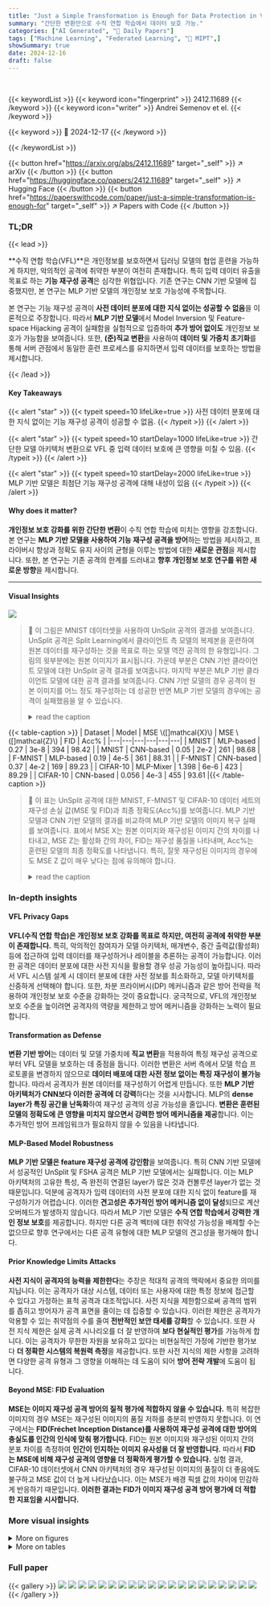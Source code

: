 ```yaml
---
title: "Just a Simple Transformation is Enough for Data Protection in Vertical Federated Learning"
summary: "간단한 변환만으로 수직 연합 학습에서 데이터 보호 가능."
categories: ["AI Generated", "🤗 Daily Papers"]
tags: ["Machine Learning", "Federated Learning", "🏢 MIPT",]
showSummary: true
date: 2024-12-16
draft: false
---
```


<br>

{{< keywordList >}}
{{< keyword icon="fingerprint" >}} 2412.11689 {{< /keyword >}}
{{< keyword icon="writer" >}} Andrei Semenov et el. {{< /keyword >}}
 
{{< keyword >}} 🤗 2024-12-17 {{< /keyword >}}
 
{{< /keywordList >}}

{{< button href="https://arxiv.org/abs/2412.11689" target="_self" >}}
↗ arXiv
{{< /button >}}
{{< button href="https://huggingface.co/papers/2412.11689" target="_self" >}}
↗ Hugging Face
{{< /button >}}
{{< button href="https://paperswithcode.com/paper/just-a-simple-transformation-is-enough-for" target="_self" >}}
↗ Papers with Code
{{< /button >}}




### TL;DR


{{< lead >}}

**수직 연합 학습(VFL)**은 개인정보를 보호하면서 딥러닝 모델의 협업 훈련을 가능하게 하지만, 악의적인 공격에 취약한 부분이 여전히 존재합니다. 특히 입력 데이터 유출을 목표로 하는 **기능 재구성 공격**은 심각한 위협입니다.  기존 연구는 CNN 기반 모델에 집중했지만, 본 연구는 MLP 기반 모델의 개인정보 보호 가능성에 주목합니다.

본 연구는 기능 재구성 공격이 **사전 데이터 분포에 대한 지식 없이는 성공할 수 없음**을 이론적으로 주장합니다. 따라서 **MLP 기반 모델**에서 Model Inversion 및 Feature-space Hijacking 공격이 실패함을 실험적으로 입증하여 **추가 방어 없이도** 개인정보 보호가 가능함을 보여줍니다. 또한, **(준)직교 변환**을 사용하여 **데이터 및 가중치 초기화**를 통해 서버 관점에서 동일한 훈련 프로세스를 유지하면서 입력 데이터를 보호하는 방법을 제시합니다.

{{< /lead >}}


#### Key Takeaways

{{< alert "star" >}}
{{< typeit speed=10 lifeLike=true >}} 사전 데이터 분포에 대한 지식 없이는 기능 재구성 공격이 성공할 수 없음. {{< /typeit >}}
{{< /alert >}}

{{< alert "star" >}}
{{< typeit speed=10 startDelay=1000 lifeLike=true >}} 간단한 모델 아키텍처 변환으로 VFL 중 입력 데이터 보호에 큰 영향을 미칠 수 있음. {{< /typeit >}}
{{< /alert >}}

{{< alert "star" >}}
{{< typeit speed=10 startDelay=2000 lifeLike=true >}} MLP 기반 모델은 최첨단 기능 재구성 공격에 대해 내성이 있음 {{< /typeit >}}
{{< /alert >}}

#### Why does it matter?
**개인정보 보호 강화를 위한 간단한 변환**이 수직 연합 학습에 미치는 영향을 강조합니다. 본 연구는 **MLP 기반 모델을 사용하여 기능 재구성 공격을 방어**하는 방법을 제시하고, 프라이버시 향상과 정확도 유지 사이의 균형을 이루는 방법에 대한 **새로운 관점**을 제시합니다. 또한, 본 연구는 기존 공격의 한계를 드러내고 **향후 개인정보 보호 연구를 위한 새로운 방향**을 제시합니다.

------
#### Visual Insights



![](https://arxiv.org/html/2412.11689/x1.png)

> 🔼 이 그림은 MNIST 데이터셋을 사용하여 UnSplit 공격의 결과를 보여줍니다. UnSplit 공격은 Split Learning에서 클라이언트 측 모델의 복제본을 훈련하여 원본 데이터를 재구성하는 것을 목표로 하는 모델 역전 공격의 한 유형입니다. 그림의 윗부분에는 원본 이미지가 표시됩니다. 가운데 부분은 CNN 기반 클라이언트 모델에 대한 UnSplit 공격 결과를 보여줍니다. 마지막 부분은 MLP 기반 클라이언트 모델에 대한 공격 결과를 보여줍니다. CNN 기반 모델의 경우 공격이 원본 이미지를 어느 정도 재구성하는 데 성공한 반면 MLP 기반 모델의 경우에는 공격이 실패했음을 알 수 있습니다.
> <details>
> <summary>read the caption</summary>
> Figure 1: Results of UnSplit attack on MNIST. (Top): Original images. (Middle): CNN-based client model. (Bottom): MLP-based client model.
> </details>





{{< table-caption >}}
| Dataset | Model | MSE \\(\[\]mathcal{X}\\) | MSE \\(\[\]mathcal{Z}\\) | FID | Acc% |
|---|---|---|---|---|---|
| MNIST | MLP-based | 0.27 | 3e-8 | 394 | 98.42 |
| MNIST | CNN-based | 0.05 | 2e-2 | 261 | 98.68 |
| F-MNIST | MLP-based | 0.19 | 4e-5 | 361 | 88.31 |
| F-MNIST | CNN-based | 0.37 | 4e-2 | 169 | 89.23 |
| CIFAR-10 | MLP-Mixer | 1.398 | 6e-6 | 423 | 89.29 |
| CIFAR-10 | CNN-based | 0.056 | 4e-3 | 455 | 93.61 |{{< /table-caption >}}

> 🔼 이 표는 UnSplit 공격에 대한 MNIST, F-MNIST 및 CIFAR-10 데이터 세트의 재구성 손실 값(MSE 및 FID)과 최종 정확도(Acc%)를 보여줍니다. MLP 기반 모델과 CNN 기반 모델의 결과를 비교하여 MLP 기반 모델의 이미지 복구 실패를 보여줍니다. 표에서 MSE X는 원본 이미지와 재구성된 이미지 간의 차이를 나타내고, MSE Z는 활성화 간의 차이, FID는 재구성 품질을 나타내며, Acc%는 훈련된 모델의 최종 정확도를 나타냅니다. 특히, 잘못 재구성된 이미지의 경우에도 MSE Z 값이 매우 낮다는 점에 유의해야 합니다.
> <details>
> <summary>read the caption</summary>
> Table 1: UnSplit attack on MNIST, F-MNIST, and CIFAR-10 datasets.
> </details>





### In-depth insights


#### VFL Privacy Gaps
**VFL(수직 연합 학습)은 개인정보 보호 강화를 목표로 하지만, 여전히 공격에 취약한 부분이 존재합니다.** 특히, 악의적인 참여자가 모델 아키텍처, 매개변수, 중간 출력값(활성화) 등에 접근하여 입력 데이터를 재구성하거나 레이블을 추론하는 공격이 가능합니다. 이러한 공격은 데이터 분포에 대한 사전 지식을 활용할 경우 성공 가능성이 높아집니다. 따라서 VFL 시스템 설계 시 데이터 분포에 대한 사전 정보를 최소화하고, 모델 아키텍처를 신중하게 선택해야 합니다. 또한, 차분 프라이버시(DP) 메커니즘과 같은 방어 전략을 적용하여 개인정보 보호 수준을 강화하는 것이 중요합니다. 궁극적으로, VFL의 개인정보 보호 수준을 높이려면 공격자의 역량을 제한하고 방어 메커니즘을 강화하는 노력이 필요합니다.

#### Transformation as Defense
**변환 기반 방어**는 데이터 및 모델 가중치에 **직교 변환**을 적용하여 특징 재구성 공격으로부터 VFL 모델을 보호하는 데 중점을 둡니다. 이러한 변환은 서버 측에서 모델 학습 프로토콜을 변경하지 않으므로 **데이터 배포에 대한 사전 정보 없이는 특징 재구성이 불가능**합니다. 따라서 공격자가 원본 데이터를 재구성하기 어렵게 만듭니다. 또한 **MLP 기반 아키텍처가 CNN보다 이러한 공격에 더 강력**하다는 것을 시사합니다. MLP의 **dense layer가 특징 공간을 난독화**하여 재구성 공격의 성공 가능성을 줄입니다. **변환은 훈련된 모델의 정확도에 큰 영향을 미치지 않으면서 강력한 방어 메커니즘을 제공**합니다. 이는 추가적인 방어 프레임워크가 필요하지 않을 수 있음을 나타냅니다.

#### MLP-Based Model Robustness
**MLP 기반 모델은 feature 재구성 공격에 강인함**을 보여줍니다. 특히 CNN 기반 모델에서 성공적인 UnSplit 및 FSHA 공격은 MLP 기반 모델에서는 실패합니다. 이는 MLP 아키텍처의 고유한 특성, 즉 완전히 연결된 layer가 많은 것과 컨볼루션 layer가 없는 것 때문입니다. 덕분에 공격자가 입력 데이터의 사전 분포에 대한 지식 없이 feature를 재구성하기가 어렵습니다. 이러한 **견고성은 추가적인 방어 메커니즘 없이 달성**되므로 계산 오버헤드가 발생하지 않습니다. 따라서 MLP 기반 모델은 **수직 연합 학습에서 강력한 개인 정보 보호**를 제공합니다. 하지만 다른 공격 벡터에 대한 취약성 가능성을 배제할 수는 없으므로 향후 연구에서는 다른 공격 유형에 대한 MLP 모델의 견고성을 평가해야 합니다.

#### Prior Knowledge Limits Attacks
**사전 지식이 공격자의 능력을 제한한다**는 주장은 적대적 공격의 맥락에서 중요한 의미를 지닙니다. 이는 공격자가 대상 시스템, 데이터 또는 사용자에 대한 특정 정보에 접근할 수 있다고 가정하는 표적 공격과 대조적입니다. 사전 지식을 제한함으로써 공격의 범위를 좁히고 방어자가 공격 표면을 줄이는 데 집중할 수 있습니다. 이러한 제한은 공격자가 악용할 수 있는 취약점의 수를 줄여 **전반적인 보안 태세를 강화**할 수 있습니다. 또한 사전 지식 제한은 실제 공격 시나리오를 더 잘 반영하여 **보다 현실적인 평가**를 가능하게 합니다. 이는 공격자가 무한한 자원을 보유하고 있다는 비현실적인 가정에 기반한 평가보다 **더 정확한 시스템의 복원력 측정**을 제공합니다. 또한 사전 지식의 제한 사항을 고려하면 다양한 공격 유형과 그 영향을 이해하는 데 도움이 되어 **방어 전략 개발**에 도움이 됩니다.

#### Beyond MSE: FID Evaluation
**MSE는 이미지 재구성 공격 방어의 질적 평가에 적합하지 않을 수 있습니다.** 특히 복잡한 이미지의 경우 MSE는 재구성된 이미지의 품질 저하를 충분히 반영하지 못합니다. 이 연구에서는 **FID(Fréchet Inception Distance)를 사용하여 재구성 공격에 대한 방어의 충실도를 인간의 인식에 맞춰 평가합니다.** FID는 원본 이미지와 재구성된 이미지 간의 분포 차이를 측정하여 **인간이 인지하는 이미지 유사성을 더 잘 반영합니다.** 따라서 **FID는 MSE에 비해 재구성 공격의 영향을 더 정확하게 평가할 수 있습니다.** 실험 결과, CIFAR-10 데이터셋에서 CNN 아키텍처의 경우 재구성된 이미지의 품질이 더 좋음에도 불구하고 MSE 값이 더 높게 나타났습니다. 이는 MSE가 배경 픽셀 값의 차이에 민감하게 반응하기 때문입니다. **이러한 결과는 FID가 이미지 재구성 공격 방어 평가에 더 적합한 지표임을 시사합니다.**


### More visual insights

<details>
<summary>More on figures
</summary>


![](https://arxiv.org/html/2412.11689/x2.png)

> 🔼 이 그림은 F-MNIST 데이터셋에 대한 UnSplit 공격 결과를 보여줍니다. 맨 위에는 원본 이미지가, 가운데에는 CNN 기반 클라이언트 모델을 사용한 공격 결과가, 맨 아래에는 MLP 기반 클라이언트 모델을 사용한 공격 결과가 표시됩니다. MLP 기반 모델을 사용했을 때, CNN 기반 모델과 비교하여 이미지 재구성 품질이 현저히 낮다는 것을 알 수 있습니다. 이는 MLP 기반 모델이 UnSplit 공격에 더 강력한 방어력을 제공함을 시사합니다.
> <details>
> <summary>read the caption</summary>
> Figure 2: Results of UnSplit attack on F-MNIST. (Top): Original images. (Middle): CNN-based client model. (Bottom): MLP-based client model.
> </details>



![](https://arxiv.org/html/2412.11689/x3.png)

> 🔼 이 그림은 MNIST 데이터셋에 대한 Feature-space Hijacking Attack(FSHA) 결과를 보여줍니다. 위쪽에는 원본 이미지가, 중간에는 CNN 기반 클라이언트 모델을 사용한 공격 결과가, 아래쪽에는 MLP 기반 클라이언트 모델을 사용한 공격 결과가 나타나 있습니다. 그림에서 볼 수 있듯이, CNN 기반 모델의 경우 공격자가 원본 이미지를 재구성하는 데 성공한 반면, MLP 기반 모델의 경우 공격이 실패했습니다.
> <details>
> <summary>read the caption</summary>
> Figure 3: Results of FSHA attack on MNIST. (Top): Original images. (Middle): CNN-based client model. (Bottom): MLP-based client model.
> </details>



![](https://arxiv.org/html/2412.11689/x4.png)

> 🔼 이 그림은 F-MNIST 데이터셋에 대한 Feature-space Hijacking Attack(FSHA) 결과를 보여줍니다. 맨 위에는 원본 이미지가, 중간에는 CNN 기반 클라이언트 모델을 사용한 FSHA 공격 결과가, 맨 아래에는 MLP 기반 클라이언트 모델을 사용했을 때의 FSHA 공격 결과가 나타나 있습니다. MLP 기반 모델을 사용했을 경우, 공격자가 원본 이미지를 재구성하는데 실패한 것을 알 수 있습니다.
> <details>
> <summary>read the caption</summary>
> Figure 4: Results of FSHA attack on F-MNIST. (Top): Original images. (Middle): CNN-based client model. (Bottom): MLP-based client model.
> </details>



![](https://arxiv.org/html/2412.11689/x5.png)

> 🔼 이 그림은 Feature-space Hijacking Attack (FSHA)에 대한 엔코더-디코더 오류와 재구성 오류를 보여줍니다. FSHA 공격은 공격자가 잘 알려진 데이터셋을 사용하여 Split Learning 과정에서 클라이언트 모델을 조작하는 공격입니다. 엔코더-디코더 오류는 공격자가 공개 데이터셋에서 데이터를 재구성하는 능력을 나타내며, 재구성 오류는 공격자가 클라이언트의 개인 데이터를 재구성하는 능력을 나타냅니다. 그래프는 두 종류의 아키텍처에 대해 FSHA 공격이 수행되었을 때의 오류를 보여주고 있습니다: CNN 기반 클라이언트 모델과 MLP 기반 클라이언트 모델. MNIST와 F-MNIST 데이터셋 모두에 대해 MLP 기반 클라이언트 모델을 사용하는 경우 재구성 오류가 훨씬 높다는 것을 알 수 있습니다. 이는 MLP 기반 모델이 FSHA 공격에 더 강력함을 시사합니다.
> <details>
> <summary>read the caption</summary>
> Figure 5: Encoder-decoder error and Reconstruction error for FSHA attack
> </details>



![](https://arxiv.org/html/2412.11689/x6.png)

> 🔼 이 그림은 CIFAR-10 데이터셋에 대한 UnSplit 공격 결과를 보여줍니다. 상단에는 원본 이미지가, 중간에는 CNN 기반 클라이언트 모델을 사용한 공격 결과가, 하단에는 MLP-Mixer 클라이언트 모델을 사용한 공격 결과가 표시됩니다. CNN 기반 모델의 경우, 공격으로 재구성된 이미지가 원본 이미지와 매우 유사한 것을 볼 수 있습니다. 반면 MLP-Mixer 모델의 경우, 재구성된 이미지는 원본 이미지와 상당히 다르며, 공격이 성공적이지 못했음을 알 수 있습니다.
> <details>
> <summary>read the caption</summary>
> Figure 6: Results of UnSplit attack on CIFAR-10. (Top): Original images. (Middle): CNN-based client model. (Bottom): MLP-Mixer client model.
> </details>



![](https://arxiv.org/html/2412.11689/x7.png)

> 🔼 이 그림은 초기화에 따라 비볼록 함수 f(x) = x² + 6sin²(x)를 최적화할 때 Adam 최적화 알고리즘이 지역 최솟값에 갇힐 수 있음을 보여줍니다.   파란색 선은 초기값 W = (1.915 + √2 * 0.6, 0), X = (1, 0)에서 시작하여 최적화를 진행한 결과를, 주황색 선은 데이터와 가중치를 직교 변환한 초기값 U * W, U * X에서 시작하여 최적화를 진행한 결과를 나타냅니다. U는 45도 회전 행렬입니다.  그림에서 볼 수 있듯이, Adam은 데이터와 가중치를 회전하기 전에는 전역 최솟값 0으로 수렴하지만, 회전한 후에는 지역 최솟값에 갇히게 됩니다.
> <details>
> <summary>read the caption</summary>
> Figure 7: While optimizing the non-convex function f⁢(x)𝑓𝑥f(x)italic_f ( italic_x ), Adam can get stuck in the local minima in depence on the initialization.
> </details>



![](https://arxiv.org/html/2412.11689/x8.png)

> 🔼 이 그림은 UnSplit 공격에 대한 각 클래스별 MSE를 보여줍니다. 첫 번째 행은 CIFAR-10 데이터셋에 대한 MLP-Mixer 및 CNN 기반 모델의 결과를, 두 번째 행은 F-MNIST 데이터셋에 대한 MLP 및 CNN 기반 모델의 결과를, 세 번째 행은 MNIST 데이터셋에 대한 MLP 및 CNN 기반 모델의 결과를 나타냅니다.  이 그림은 클라이언트 측 모델 아키텍처가 MLP 기반일 때 UnSplit 공격이 재구성된 데이터와 원본 데이터 간의 MSE 차이가 CNN 기반 모델보다 훨씬 크다는 것을 보여 MLP 기반 모델이 UnSplit 공격에 더 강력함을 시사합니다. 또한, 잘 재구성된 이미지의 경우에도, MLP 기반 모델의 Cut Layer 이전 활성화 간의 MSE가 CNN 기반 모델보다 훨씬 낮다는 것을 알 수 있습니다. 이는 Cut Layer Lemma 3을 반영하는 것으로, Cut Layer 이전 활성화에 대한 사전 지식이 없으면 서버가 Cut Layer 이전 활성화를 정확하게 재구성하지 못한다는 것을 의미합니다. Cut Layer MSE와 재구성 MSE의 차이는 CNN 기반 모델보다 MLP 기반 모델에서 훨씬 더 큽니다. 이는 서버가 Cut Layer 활성화를 재구성하는 데 어려움이 있음을 보여줍니다. 이 그림은 또한 데이터셋의 어떤 클래스가 특징 재구성 공격에 더 '민 sensitive'한지에 대한 통찰력을 제공합니다. 이러한 결과를 방어 메커니즘과 결합하면 공격자의 능력을 크게 약화시키거나 비 라벨 당사자가 데이터 세트의 특정 클래스의 방어에 집중할 수 있습니다.
> <details>
> <summary>read the caption</summary>
> Figure 8: MSE across different classes for the UnSplit attack. (Top row): CIFAR-10 – MLP-Mixer and CNN-based models. (Middle row): F-MNIST – MLP and CNN-based models. (Bottom row): MNIST – MLP and CNN-based models.
> </details>



![](https://arxiv.org/html/2412.11689/x9.png)

> 🔼 이 그림은 MNIST 데이터셋에 대한 UnSplit 공격 결과를 보여줍니다. UnSplit 공격은 Split Learning에서 클라이언트 측 모델의 입력 데이터를 재구성하는 것을 목표로 하는 공격 기법입니다. 그림은 원본 이미지(상단), CNN 기반 클라이언트 모델을 사용한 공격 결과(중간), SmallMLP 클라이언트 모델을 사용한 공격 결과(하단)를 비교하여 보여줍니다. SmallMLP 모델은 CNN 모델보다 매개변수 수가 적지만 UnSplit 공격에 더 강력한 방어력을 보여줍니다. 즉, SmallMLP 모델을 사용했을 때, CNN 기반 모델에 비해 공격자가 원본 이미지를 재구성하는 데 실패한 것을 확인할 수 있습니다.
> <details>
> <summary>read the caption</summary>
> Figure 9: Results of UnSplit attack on MNIST. (Top): Original images. (Middle): CNN-based client model. (Bottom): SmallMLP client model.
> </details>



![](https://arxiv.org/html/2412.11689/x10.png)

> 🔼 이 그림은 F-MNIST 데이터셋에 대한 UnSplit 공격 결과를 보여줍니다. 맨 위에는 원본 이미지가, 중간에는 CNN 기반 클라이언트 모델을 사용한 공격 결과가, 맨 아래에는 SmallMLP 클라이언트 모델을 사용한 공격 결과가 표시됩니다. SmallMLP 모델을 사용한 경우, CNN 기반 모델에 비해 재구성된 이미지의 품질이 떨어집니다. 이는 MLP 기반 모델이 특징 재구성 공격에 더 강력함을 시사합니다.
> <details>
> <summary>read the caption</summary>
> Figure 10: Results of UnSplit attack on F-MNIST. (Top): Original images. (Middle): CNN-based client model. (Bottom): SmallMLP client model.
> </details>



![](https://arxiv.org/html/2412.11689/x11.png)

> 🔼 이 그림은 MNIST 데이터셋에 대한 FSHA(Feature-space Hijacking Attack)의 결과를 보여줍니다. 맨 위에는 원본 이미지가, 중간에는 CNN 기반 클라이언트 모델을 사용한 FSHA 결과가, 맨 아래에는 SmallMLP 클라이언트 모델을 사용한 FSHA 결과가 표시됩니다. SmallMLP 모델을 사용한 경우, 공격자가 원본 이미지를 재구성하지 못하는 것을 확인할 수 있습니다. 이는 MLP 기반 모델이 특징 재구성 공격에 더 강력한 방어력을 제공함을 시사합니다.
> <details>
> <summary>read the caption</summary>
> Figure 11: Results of FSHA attack on MNIST. (Top): Original images. (Middle): CNN-based client model. (Bottom): SmallMLP client model.
> </details>



![](https://arxiv.org/html/2412.11689/x12.png)

> 🔼 이 그림은 F-MNIST 데이터셋에 대한 Feature-space Hijacking Attack(FSHA) 결과를 보여줍니다. 상단에는 원본 이미지가, 중간에는 CNN 기반 클라이언트 모델을 사용한 재구성 결과, 하단에는 SmallMLP 클라이언트 모델을 사용한 재구성 결과가 표시됩니다. SmallMLP 모델을 사용했을 때, 공격자가 원본 이미지를 재구성하는 데 실패한 것을 알 수 있습니다. 이는 MLP 기반 모델이 FSHA와 같은 feature 재구성 공격에 더 강력하다는 것을 보여줍니다.
> <details>
> <summary>read the caption</summary>
> Figure 12: Results of FSHA attack on F-MNIST. (Top): Original images. (Middle): CNN-based client model. (Bottom): SmallMLP client model.
> </details>



</details>




<details>
<summary>More on tables
</summary>


{{< table-caption >}}
| # Parameters / Model | MLP | MLP-Mixer | CNN | SmallMLP |
|---|---|---|---|---|
| # | 2,913,290 | 146,816 | 45,278 | 7,850 |{{< /table-caption >}}
> 🔼 이 표는 여러 모델들의 매개변수 개수를 보여줍니다. SmallMLP 모델은 CNN 기반 모델과 매개변수 개수가 비슷하지만 정확도는 낮도록 설계되었습니다. 표에서 보듯이 SmallMLP의 매개변수는 CNN보다 훨씬 적습니다.
> <details>
> <summary>read the caption</summary>
> Table 2: Number of parameters for different models across.
> </details>

{{< table-caption >}}
| Split Layer # | Without noise | With Noise |
|---|---|---|
| Ref. | <img alt="[Uncaptioned image]" src="https://arxiv.org/html/2412.11689/x36.png" width="349" height="42"/> | <img alt="[Uncaptioned image]" src="https://arxiv.org/html/2412.11689/x37.png" width="349" height="42"/> |
| 1 | <img alt="[Uncaptioned image]" src="https://arxiv.org/html/2412.11689/x38.png" width="349" height="42"/> | <img alt="[Uncaptioned image]" src="https://arxiv.org/html/2412.11689/x39.png" width="349" height="42"/> |
| 2 | <img alt="[Uncaptioned image]" src="https://arxiv.org/html/2412.11689/x40.png" width="349" height="42"/> | <img alt="[Uncaptioned image]" src="https://arxiv.org/html/2412.11689/x41.png" width="349" height="42"/> |
| 3 | <img alt="[Uncaptioned image]" src="https://arxiv.org/html/2412.11689/x42.png" width="349" height="42"/> | <img alt="[Uncaptioned image]" src="https://arxiv.org/html/2412.11689/x43.png" width="349" height="42"/> |
| 4 | <img alt="[Uncaptioned image]" src="https://arxiv.org/html/2412.11689/x44.png" width="349" height="42"/> | <img alt="[Uncaptioned image]" src="https://arxiv.org/html/2412.11689/x45.png" width="349" height="42"/> |
| 5 | <img alt="[Uncaptioned image]" src="https://arxiv.org/html/2412.11689/x46.png" width="349" height="42"/> | <img alt="[Uncaptioned image]" src="https://arxiv.org/html/2412.11689/x47.png" width="349" height="42"/> |
| 6 | <img alt="[Uncaptioned image]" src="https://arxiv.org/html/2412.11689/x48.png" width="349" height="42"/> | <img alt="[Uncaptioned image]" src="https://arxiv.org/html/2412.11689/x49.png" width="349" height="42"/> |
| Ref. | <img alt="[Uncaptioned image]" src="https://arxiv.org/html/2412.11689/x50.png" width="349" height="42"/> | <img alt="[Uncaptioned image]" src="https://arxiv.org/html/2412.11689/x51.png" width="349" height="42"/> |
| 1 | <img alt="[Uncaptioned image]" src="https://arxiv.org/html/2412.11689/x52.png" width="349" height="42"/> | <img alt="[Uncaptioned image]" src="https://arxiv.org/html/2412.11689/x53.png" width="349" height="42"/> |
| 2 | <img alt="[Uncaptioned image]" src="https://arxiv.org/html/2412.11689/x54.png" width="349" height="42"/> | <img alt="[Uncaptioned image]" src="https://arxiv.org/html/2412.11689/x55.png" width="349" height="42"/> |{{< /table-caption >}}
> 🔼 이 표는 MNIST, F-MNIST 및 CIFAR-10 데이터셋에 대한 다양한 Cut Layer에 대해 노이즈를 추가하거나 추가하지 않고 추정된 입력을 보여줍니다. 'Ref.' 행은 실제 입력을 표시하고 다음 행은 다양한 분할 깊이에 대한 공격 결과를 표시합니다. 서로 다른 데이터셋에 대해 다음과 같은 노이즈 분산을 사용했습니다. MNIST의 경우 σ=1.6, F-MNIST의 경우 σ=2.6, CIFAR-10의 경우 σ=0.25입니다. CIFAR-10의 σ에 대한 이론적 값은 7.1이지만 신경망 학습 문제로 인해 낮추기로 결정했습니다. 이 표는 Differential Privacy 방어가 UnSplit Model Inversion(MI) 공격에 대해 완벽하지는 않지만 어느 정도 효과가 있음을 보여줍니다.
> <details>
> <summary>read the caption</summary>
> Table 3: Estimated inputs with and without adding noise for various Cut Layers for the MNIST, F-MNIST, and CIFAR-10 datasets. The 'Ref.' row display the actual inputs, and the next rows display the attack results for different split depths. We took the following noise variance for different datasets: σ=1.6𝜎1.6\sigma=1.6italic_σ = 1.6 for MNIST, σ=2.6𝜎2.6\sigma=2.6italic_σ = 2.6 for F-MNIST, σ=0.25𝜎0.25\sigma=0.25italic_σ = 0.25 for CIFAR-10. Note that theoretical value of σ𝜎\sigmaitalic_σ for CIFAR-10 is 7.17.17.17.1, but we decided to lower it due to neural network learning issues.
> </details>

</details>




### Full paper

{{< gallery >}}
<img src="paper_images/1.png" class="grid-w50 md:grid-w33 xl:grid-w25" />
<img src="paper_images/2.png" class="grid-w50 md:grid-w33 xl:grid-w25" />
<img src="paper_images/3.png" class="grid-w50 md:grid-w33 xl:grid-w25" />
<img src="paper_images/4.png" class="grid-w50 md:grid-w33 xl:grid-w25" />
<img src="paper_images/5.png" class="grid-w50 md:grid-w33 xl:grid-w25" />
<img src="paper_images/6.png" class="grid-w50 md:grid-w33 xl:grid-w25" />
<img src="paper_images/7.png" class="grid-w50 md:grid-w33 xl:grid-w25" />
<img src="paper_images/8.png" class="grid-w50 md:grid-w33 xl:grid-w25" />
<img src="paper_images/9.png" class="grid-w50 md:grid-w33 xl:grid-w25" />
<img src="paper_images/10.png" class="grid-w50 md:grid-w33 xl:grid-w25" />
<img src="paper_images/11.png" class="grid-w50 md:grid-w33 xl:grid-w25" />
<img src="paper_images/12.png" class="grid-w50 md:grid-w33 xl:grid-w25" />
<img src="paper_images/13.png" class="grid-w50 md:grid-w33 xl:grid-w25" />
<img src="paper_images/14.png" class="grid-w50 md:grid-w33 xl:grid-w25" />
<img src="paper_images/15.png" class="grid-w50 md:grid-w33 xl:grid-w25" />
<img src="paper_images/16.png" class="grid-w50 md:grid-w33 xl:grid-w25" />
<img src="paper_images/17.png" class="grid-w50 md:grid-w33 xl:grid-w25" />
<img src="paper_images/18.png" class="grid-w50 md:grid-w33 xl:grid-w25" />
<img src="paper_images/19.png" class="grid-w50 md:grid-w33 xl:grid-w25" />
<img src="paper_images/20.png" class="grid-w50 md:grid-w33 xl:grid-w25" />
{{< /gallery >}}